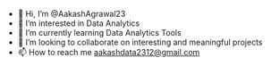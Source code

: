 - 👋 Hi, I’m @AakashAgrawal23
- 👀 I’m interested in Data Analytics
- 🌱 I’m currently learning Data Analytics Tools
- 💞️ I’m looking to collaborate on interesting and meaningful projects
- 📫 How to reach me aakashdata2312@gmail.com

<!---
AakashAgrawal23/AakashAgrawal23 is a ✨ special ✨ repository because its `README.md` (this file) appears on your GitHub profile.
You can click the Preview link to take a look at your changes.
--->

